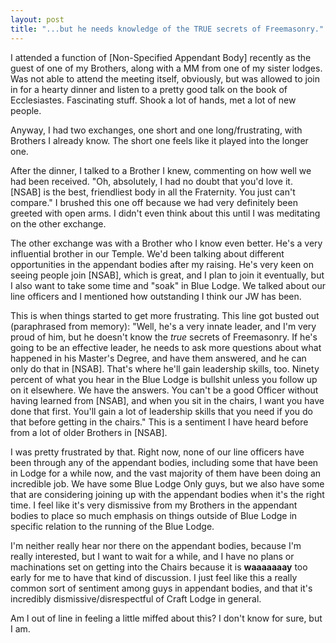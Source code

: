 ```yaml
---
layout: post
title: "...but he needs knowledge of the TRUE secrets of Freemasonry."
---
```

I attended a function of [Non-Specified Appendant Body] recently as the guest of one of my Brothers, along with a MM from one of my sister lodges. Was not able to attend the meeting itself, obviously, but was allowed to join in for a hearty dinner and listen to a pretty good talk on the book of Ecclesiastes. Fascinating stuff. Shook a lot of hands, met a lot of new people.

Anyway, I had two exchanges, one short and one long/frustrating, with Brothers I already know. The short one feels like it played into the longer one.

After the dinner, I talked to a Brother I knew, commenting on how well we had been received. "Oh, absolutely, I had no doubt that you'd love it. [NSAB] is the best, friendliest body in all the Fraternity. You just can't compare." I brushed this one off because we had very definitely been greeted with open arms. I didn't even think about this until I was meditating on the other exchange.

The other exchange was with a Brother who I know even better. He's a very influential brother in our Temple. We'd been talking about different opportunities in the appendant bodies after my raising. He's very keen on seeing people join [NSAB], which is great, and I plan to join it eventually, but I also want to take some time and "soak" in Blue Lodge. We talked about our line officers and I mentioned how outstanding I think our JW has been.

This is when things started to get more frustrating. This line got busted out (paraphrased from memory): "Well, he's a very innate leader, and I'm very proud of him, but he doesn't know the *true* secrets of Freemasonry. If he's going to be an effective leader, he needs to ask more questions about what happened in his Master's Degree, and have them answered, and he can only do that in [NSAB]. That's where he'll gain leadership skills, too. Ninety percent of what you hear in the Blue Lodge is bullshit unless you follow up on it elsewhere. We have the answers. You can't be a good Officer without having learned from [NSAB], and when you sit in the chairs, I want you have done that first. You'll gain a lot of leadership skills that you need if you do that before getting in the chairs." This is a sentiment I have heard before from a lot of older Brothers in [NSAB].

I was pretty frustrated by that. Right now, none of our line officers have been through any of the appendant bodies, including some that have been in Lodge for a while now, and the vast majority of them have been doing an incredible job. We have some Blue Lodge Only guys, but we also have some that are considering joining up with the appendant bodies when it's the right time. I feel like it's very dismissive from my Brothers in the appendant bodies to place so much emphasis on things outside of Blue Lodge in specific relation to the running of the Blue Lodge.

I'm neither really hear nor there on the appendant bodies, because I'm really interested, but I want to wait for a while, and I have no plans or machinations set on getting into the Chairs because it is **waaaaaaay** too early for me to have that kind of discussion. I just feel like this a really common sort of sentiment among guys in appendant bodies, and that it's incredibly dismissive/disrespectful of Craft Lodge in general.

Am I out of line in feeling a little miffed about this? I don't know for sure, but I am.
